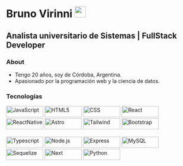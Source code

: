 <h1>Bruno Virinni <img src="https://raw.githubusercontent.com/iampavangandhi/iampavangandhi/master/gifs/Hi.gif" width="30px"></h1>
<h2>Analista universitario de Sistemas | FullStack Developer</h2>

### About
- Tengo 20 años, soy de Córdoba, Argentina.
- Apasionado por la programación web y la ciencia de datos.

### Tecnologías
<div style={{display: "flex}}>
  <img src="https://img.shields.io/badge/-JavaScript-333333?style=flat&logo=javascript" alt="JavaScript" width="100" height="30">
  <img src="https://img.shields.io/badge/-HTML5-333333?style=flat&logo=HTML5" alt="HTML5" width="100" height="30">
  <img src="https://img.shields.io/badge/-CSS-333333?style=flat&logo=CSS3&logoColor=1572B6" alt="CSS" width="100" height="30">
  <img src="https://img.shields.io/badge/-React-333333?style=flat&logo=react" alt="React" width="100" height="30">
  <img src="https://img.shields.io/badge/-ReactNative-333333?style=flat&logo=react" alt="ReactNative" width="100" height="30">
  <img src="https://img.shields.io/badge/-Astro-333333?style=flat&logo=astro" alt="Astro" width="100" height="30">
  <img src="https://img.shields.io/badge/-Tailwind-333333?style=flat&logo=tailwindcss" alt="Tailwind" width="100" height="30">
  <img src="https://img.shields.io/badge/-Bootstrap-333333?style=flat&logo=bootstrap" alt="Bootstrap" width="100" height="30">
</div>

<br />
<img src="https://img.shields.io/badge/-Typescript-333333?style=flat&logo=typescript" alt="Typescript" width="100" height="30">
<img src="https://img.shields.io/badge/-Node.js-333333?style=flat&logo=node.js" alt="Node.js" width="100" height="30">
<img src="https://img.shields.io/badge/-Express-333333?style=flat&logo=express" alt="Express" width="100" height="30">
<img src="https://img.shields.io/badge/-MySQL-333333?style=flat&logo=MySQL" alt="MySQL" width="100" height="30">
<img src="https://img.shields.io/badge/-Sequelize-333333?style=flat&logo=sequelize" alt="Sequelize" width="100" height="30">
<img src="https://img.shields.io/badge/-Next-333333?style=flat&logo=next.js" alt="Next" width="100" height="30">
<img src="https://img.shields.io/badge/-Python-333333?style=flat&logo=python" alt="Python" width="100" height="30">

<!--
**Brun02K20/Brun02K20** is a ✨ _special_ ✨ repository because its `README.md` (this file) appears on your GitHub profile.

Here are some ideas to get you started:

- 🔭 I’m currently working on ...
- 🌱 I’m currently learning ...
- 👯 I’m looking to collaborate on ...
- 🤔 I’m looking for help with ...
- 💬 Ask me about ...
- 📫 How to reach me: ...
- 😄 Pronouns: ...
- ⚡ Fun fact: ...
-->
